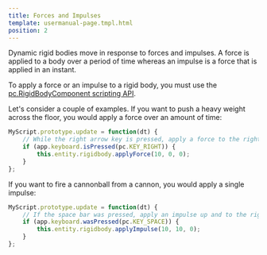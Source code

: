 ```yaml
---
title: Forces and Impulses
template: usermanual-page.tmpl.html
position: 2
---
```


Dynamic rigid bodies move in response to forces and impulses. A force is applied to a body over a period of time whereas an impulse is a force that is applied in an instant.

To apply a force or an impulse to a rigid body, you must use the [pc.RigidBodyComponent scripting API][1].

Let's consider a couple of examples. If you want to push a heavy weight across the floor, you would apply a force over an amount of time:

```javascript
MyScript.prototype.update = function(dt) {
    // While the right arrow key is pressed, apply a force to the right
    if (app.keyboard.isPressed(pc.KEY_RIGHT)) {
        this.entity.rigidbody.applyForce(10, 0, 0);
    }
};
```

If you want to fire a cannonball from a cannon, you would apply a single impulse:

```javascript
MyScript.prototype.update = function(dt) {
    // If the space bar was pressed, apply an impulse up and to the right
    if (app.keyboard.wasPressed(pc.KEY_SPACE)) {
        this.entity.rigidbody.applyImpulse(10, 10, 0);
    }
};
```

[1]: /api/pc.RigidBodyComponent.html

